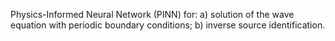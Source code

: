 Physics-Informed Neural Network (PINN) for: 
a) solution of the wave equation with periodic boundary conditions;
b) inverse source identification.